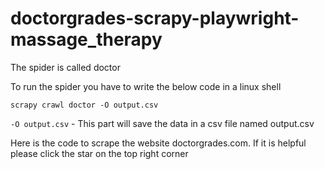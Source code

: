 # doctorgrades-scrapy-playwright-massage_therapy


The spider is called doctor

To run the spider you have to write the below code in a linux shell

    scrapy crawl doctor -O output.csv

`-O output.csv` - This part will save the data in a csv file named output.csv

Here is the code to scrape the website doctorgrades.com. If it is helpful please click the star on the top right corner
